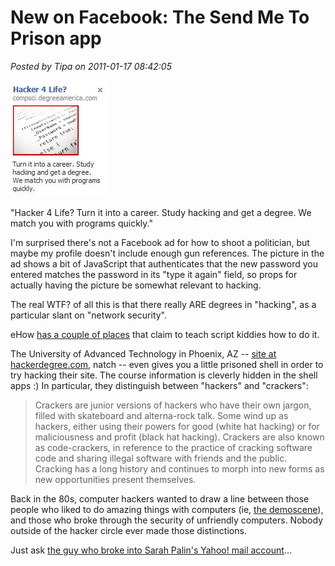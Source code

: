 # New on Facebook: The Send Me To Prison app

*Posted by Tipa on 2011-01-17 08:42:05*

![](../../../uploads/2011/01/Fullscreen-capture-1172011-75357-AM.jpg "Hacking Degree")

"Hacker 4 Life? Turn it into a career. Study hacking and get a degree. We match you with programs quickly."

I'm surprised there's not a Facebook ad for how to shoot a politician, but maybe my profile doesn't include enough gun references. The picture in the ad shows a bit of JavaScript that authenticates that the new password you entered matches the password in its "type it again" field, so props for actually having the picture be somewhat relevant to hacking.

The real WTF? of all this is that there really ARE degrees in "hacking", as a particular slant on "network security".

eHow [has a couple of places](http://www.ehow.com/how_2316182_get-degree-hacking.html) that claim to teach script kiddies how to do it. 

The University of Advanced Technology in Phoenix, AZ -- [site at hackerdegree.com](http://www.hackerdegree.com/), natch -- even gives you a little prisoned shell in order to try hacking their site. The course information is cleverly hidden in the shell apps :) In particular, they distinguish between "hackers" and "crackers":


> Crackers are junior versions of hackers who have their own jargon, filled with skateboard and alterna-rock talk. Some wind up as hackers, either using their powers for good (white hat hacking) or for maliciousness and profit (black hat hacking). Crackers are also known as code-crackers, in reference to the practice of cracking software code and sharing illegal software with friends and the public. Cracking has a long history and continues to morph into new forms as new opportunities present themselves.



Back in the 80s, computer hackers wanted to draw a line between those people who liked to do amazing things with computers (ie, [the demoscene](http://en.wikipedia.org/wiki/Demoscene)), and those who broke through the security of unfriendly computers. Nobody outside of the hacker circle ever made those distinctions.

Just ask [the guy who broke into Sarah Palin's Yahoo! mail account](http://www.siliconrepublic.com/new-media/item/19953-man-jailed-for-breaking/)...

